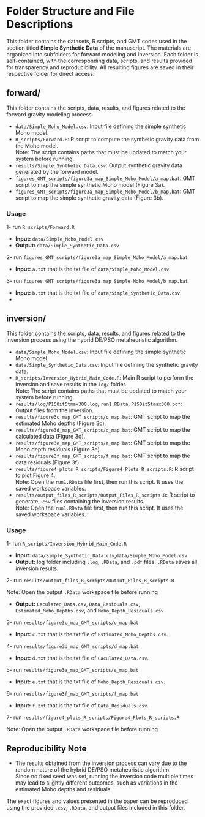 # Folder Structure and File Descriptions

This folder contains the datasets, R scripts, and GMT codes used in the section titled  **Simple Synthetic Data** of the manuscript. 
The materials are organized into subfolders for forward modeling and inversion. 
Each folder is self-contained, with the corresponding data, scripts, and results provided for transparency and reproducibility.
All resulting figures are saved in their respective folder for direct access.

## forward/  
This folder contains the scripts, data, results, and figures related to the forward gravity modeling process.

- `data/Simple_Moho_Model.csv`: Input file defining the simple synthetic Moho model.  
- `R_scripts/Forward.R`: R script to compute the synthetic gravity data from the Moho model.  
Note: The script contains paths that must be updated to match your system before running.  
- `results/Simple_Synthetic_Data.csv`: Output synthetic gravity data generated by the forward model.  
- `figures_GMT_scripts/figure3a_map_Simple_Moho_Model/a_map.bat`: GMT script to map the simple synthetic Moho model (Figure 3a).  
- `figures_GMT_scripts/figure3a_map_Simple_Moho_Model/b_map.bat`: GMT script to map the simple synthetic gravity data (Figure 3b).  

### Usage
1- run `R_scripts/Forward.R`
- **Input:** `data/Simple_Moho_Model.csv`
- **Output:** `data/Simple_Synthetic_Data.csv`

2- run `figures_GMT_scripts/figure3a_map_Simple_Moho_Model/a_map.bat`
  - **Input:** `a.txt` that is the txt file of `data/Simple_Moho_Model.csv`.


3- run `figures_GMT_scripts/figure3a_map_Simple_Moho_Model/b_map.bat`
   - **Input:** `b.txt` that is the txt file of `data/Simple_Synthetic_Data.csv`.
   - 
## inversion/  
This folder contains the scripts, data, results, and figures related to the inversion process using the hybrid DE/PSO metaheuristic algorithm.

- `data/Simple_Moho_Model.csv`: Input file defining the simple synthetic Moho model.  
- `data/Simple_Synthetic_Data.csv`: Input file defining the synthetic gravity data.  
- `R_scripts/Inversion_Hybrid_Main_Code.R`: Main R script to perform the inversion and save results in the `log/` folder.  
Note: The script contains paths that must be updated to match your system before running.  
- `results/log/P150it5tmax300.log`, `run1.RData`, `P150it5tmax300.pdf`: Output files from the inversion.  
- `results/figure3c_map_GMT_scripts/c_map.bat`: GMT script to map the estimated Moho depths (Figure 3c).  
- `results/figure3d_map_GMT_scripts/d_map.bat`: GMT script to map the calculated data (Figure 3d).  
- `results/figure3e_map_GMT_scripts/e_map.bat`: GMT script to map the Moho depth residuals (Figure 3e).  
- `results/figure3f_map_GMT_scripts/f_map.bat`: GMT script to map the data residuals (Figure 3f).  
- `results/figure4_plots_R_scripts/Figure4_Plots_R_scripts.R`: R script to plot Figure 4.  
Note: Open the `run1.RData` file first, then run this script. It uses the saved workspace variables.  
- `results/output_files_R_scripts/Output_Files_R_scripts.R`: R script to generate `.csv` files containing the inversion results.  
Note: Open the `run1.RData` file first, then run this script. It uses the saved workspace variables.

### Usage
1- run `R_scripts/Inversion_Hybrid_Main_Code.R`
- **Input:** `data/Simple_Synthetic_Data.csv`,`data/Simple_Moho_Model.csv`
- **Output:** log folder including `.log`, `.RData`, and `.pdf` files. `.RData` saves all inversion results.

2- run `results/output_files_R_scripts/Output_Files_R_scripts.R`
  
Note: Open the output `.RData` workspace file before running
- **Output:** `Caculated_Data.csv`, `Data_Residuals.csv`, `Estimated_Moho_Depths.csv`, and `Moho_Depth_Residuals.csv`

3- run `results/figure3c_map_GMT_scripts/c_map.bat`
- **Input:** `c.txt` that is the txt file of `Estimated_Moho_Depths.csv`.

4- run `results/figure3d_map_GMT_scripts/d_map.bat`
- **Input:** `d.txt` that is the txt file of `Caculated_Data.csv`.

5- run `results/figure3e_map_GMT_scripts/e_map.bat`
- **Input:** `e.txt` that is the txt file of `Moho_Depth_Residuals.csv`.

6- run `results/figure3f_map_GMT_scripts/f_map.bat`
- **Input:** `f.txt` that is the txt file of `Data_Residuals.csv`.

7- run `results/figure4_plots_R_scripts/Figure4_Plots_R_scripts.R`

Note: Open the output `.RData` workspace file before running

 ## Reproducibility Note

- The results obtained from the inversion process can vary due to the random nature of the hybrid DE/PSO metaheuristic algorithm.  
Since no fixed seed was set, running the inversion code multiple times may lead to slightly different outcomes, such as variations in the estimated Moho depths and residuals.

The exact figures and values presented in the paper can be reproduced using the provided `.csv`, `.RData`, and output files included in this folder.
